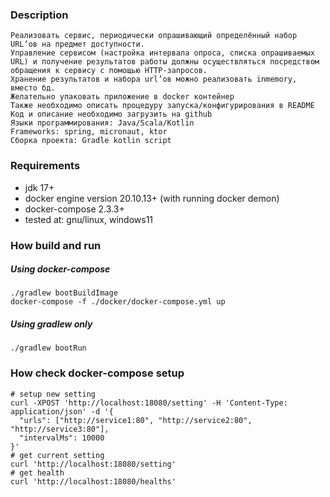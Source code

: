 
### Description
```
Реализовать сервис, периодически опрашивающий определённый набор URL’ов на предмет доступности.
Управление сервисом (настройка интервала опроса, списка опрашиваемых URL) и получение результатов работы должны осуществляться посредством обращения к сервису с помощью HTTP-запросов.
Хранение результатов и набора url’ов можно реализовать inmemory, вместо бд.
Желательно упаковать приложение в docker контейнер
Также необходимо описать процедуру запуска/конфигурирования в README
Код и описание необходимо загрузить на github
Языки программирования: Java/Scala/Kotlin
Frameworks: spring, micronaut, ktor
Сборка проекта: Gradle kotlin script
```

### Requirements
 * jdk 17+
 * docker engine version 20.10.13+ (with running docker demon)
 * docker-compose 2.3.3+
 * tested at: gnu/linux, windows11

### How build and run

##### Using docker-compose
```shell
./gradlew bootBuildImage
docker-compose -f ./docker/docker-compose.yml up
```
##### Using gradlew only
```shell
./gradlew bootRun
```

### How check docker-compose setup
```shell
# setup new setting
curl -XPOST 'http://localhost:18080/setting' -H 'Content-Type: application/json' -d '{
  "urls": ["http://service1:80", "http://service2:80", "http://service3:80"],
  "intervalMs": 10000
}'
# get current setting
curl 'http://localhost:18080/setting' 
# get health
curl 'http://localhost:18080/healths'
```
